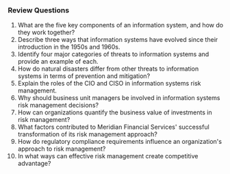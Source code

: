 ### Review Questions

1. What are the five key components of an information system, and how do they work together?
2. Describe three ways that information systems have evolved since their introduction in the 1950s and 1960s.
3. Identify four major categories of threats to information systems and provide an example of each.
4. How do natural disasters differ from other threats to information systems in terms of prevention and mitigation?
5. Explain the roles of the CIO and CISO in information systems risk management.
6. Why should business unit managers be involved in information systems risk management decisions?
7. How can organizations quantify the business value of investments in risk management?
8. What factors contributed to Meridian Financial Services' successful transformation of its risk management approach?
9. How do regulatory compliance requirements influence an organization's approach to risk management?
10. In what ways can effective risk management create competitive advantage?